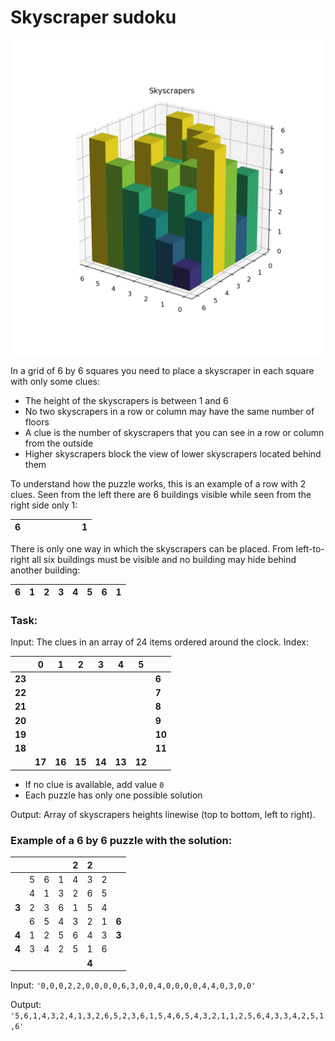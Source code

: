# Skyscraper sudoku

!['visualization city'](skyscrapers.png)

In a grid of 6 by 6 squares you need to place a skyscraper in each square with only some clues:

 - The height of the skyscrapers is between 1 and 6
 - No two skyscrapers in a row or column may have the same number of floors
 - A clue is the number of skyscrapers that you can see in a row or column from the outside
 - Higher skyscrapers block the view of lower skyscrapers located behind them

To understand how the puzzle works, this is an example of a row with 2 clues. Seen from the left there are 6 buildings visible while seen from the right side only 1:

| 6 |   |   |   |   |   |   | 1 |
| - |:-:|:-:|:-:|:-:|:-:|:-:|:-:|

There is only one way in which the skyscrapers can be placed. From left-to-right all six buildings must be visible and no building may hide behind another building:

|6| 1 | 2 | 3 | 4 | 5 | 6 | 1 |
|-|-|-|-|-|-|-|-|


### Task:

Input: The clues in an array of 24 items ordered around the clock. Index:

| |**0**|**1**|**2**|**3**|**4**|**5**| |
|-|-|-|-|-|-|-|-|
|**23**| | | | | | |**6**|
|**22**| | | | | | |**7**|
|**21**| | | | | | |**8**|
|**20**| | | | | | |**9**|
|**19**| | | | | | |**10**|
|**18**| | | | | | |**11**|
| |**17**|**16**|**15**|**14**|**13**|**12**| |

 - If no clue is available, add value `0`
 - Each puzzle has only one possible solution
 
 Output: Array of skyscrapers heights linewise (top to bottom, left to right).

### Example of a 6 by 6 puzzle with the solution:

| | | | |**2**|**2**| | |
|-|-|-|-|-|-|-|-|
| |5|6|1|4|3|2| |
| |4|1|3|2|6|5| |
|**3**|2|3|6|1|5|4| |
| |6|5|4|3|2|1|**6**|
|**4**|1|2|5|6|4|3|**3**|
|**4**|3|4|2|5|1|6| | 
| | | | | |**4**| | |  

Input: `'0,0,0,2,2,0,0,0,0,6,3,0,0,4,0,0,0,0,4,4,0,3,0,0'`

Output: `'5,6,1,4,3,2,4,1,3,2,6,5,2,3,6,1,5,4,6,5,4,3,2,1,1,2,5,6,4,3,3,4,2,5,1,6'`
